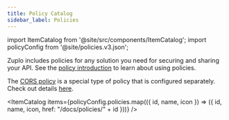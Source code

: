 ```yaml
---
title: Policy Catalog
sidebar_label: Policies
---
```


import ItemCatalog from '@site/src/components/ItemCatalog';
import policyConfig from '@site/policies.v3.json';

Zuplo includes policies for any solution you need for securing and sharing your API. See the [policy introduction](/docs/policies) to learn about using policies.

The [CORS policy](/docs/articles/custom-cors-policy) is a special type of policy that is configured separately. Check out details [here](/docs/articles/custom-cors-policy).

<ItemCatalog items={policyConfig.policies.map(({ id, name, icon }) => ({ id, name, icon, href: "/docs/policies/" + id }))} />

